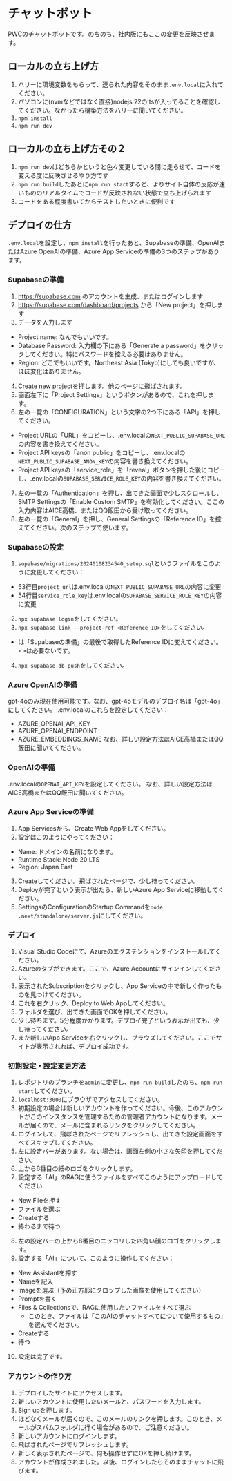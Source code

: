 # チャットボット
PWCのチャットボットです。のちのち、社内版にもここの変更を反映させます。

## ローカルの立ち上げ方
1. ハリーに環境変数をもらって、送られた内容をそのまま`.env.local`に入れてください。
2. パソコンに(nvmなどではなく直接)nodejs 22のltsが入ってることを確認してください。なかったら構築方法をハリーに聞いてください。
3. `npm install`
4. `npm run dev`

## ローカルの立ち上げ方その２
1. `npm run dev`はどちらかというと色々変更している間に走らせて、コードを変える度に反映させるやり方です
2. `npm run build`したあとに`npm run start`すると、よりサイト自体の反応が速いもののリアルタイムでコードが反映されない状態で立ち上げられます
3. コードをある程度書いてからテストしたいときに便利です

## デプロイの仕方
`.env.local`を設定し、`npm install`を行ったあと、Supabaseの準備、OpenAIまたはAzure OpenAIの準備、Azure App Serviceの準備の3つのステップがあります。

### Supabaseの準備
1. https://supabase.com のアカウントを生成、またはログインします
2. https://supabase.com/dashboard/projects から「New project」を押します
3. データを入力します
  - Project name: なんでもいいです。
  - Database Password: 入力欄の下にある「Generate a password」をクリックしてください。特にパスワードを控える必要はありません。
  - Region: どこでもいいです。Northeast Asia (Tokyo)にしても良いですが、ほぼ変化はありません。
4. Create new projectを押します。他のページに飛ばされます。
5. 画面左下に「Project Settings」というボタンがあるので、これを押します。
6. 左の一覧の「CONFIGURATION」という文字の2つ下にある「API」を押してください。
  - Project URLの「URL」をコピーし、.env.localの`NEXT_PUBLIC_SUPABASE_URL`の内容を書き換えてください。
  - Project API keysの「anon public」をコピーし、.env.localの`NEXT_PUBLIC_SUPABASE_ANON_KEY`の内容を書き換えてください。
  - Project API keysの「service_role」を「reveal」ボタンを押した後にコピーし、.env.localの`SUPABASE_SERVICE_ROLE_KEY`の内容を書き換えてください。
7. 左の一覧の「Authentication」を押し、出てきた画面で少しスクロールし、SMTP Settingsの「Enable Custom SMTP」を有効化してください。ここの入力内容はAICE高橋、またはQQ飯田から受け取ってください。
8. 左の一覧の「General」を押し、General Settingsの「Reference ID」を控えてください。次のステップで使います。

### Supabaseの設定
1. `supabase/migrations/20240108234540_setup.sql`というファイルをこのように変更してください：
  - 53行目`project_url`は.env.localの`NEXT_PUBLIC_SUPABASE_URL`の内容に変更
  - 54行目`service_role_key`は.env.localの`SUPABASE_SERVICE_ROLE_KEY`の内容に変更
2. `npx supabase login`をしてください。
3. `npx supabase link --project-ref <Reference ID>`をしてください。
  - <Reference ID>は「Supabaseの準備」の最後で取得したReference IDに変えてください。<>は必要ないです。
4. `npx supabase db push`をしてください。

### Azure OpenAIの準備
gpt-4oのみ現在使用可能です。なお、gpt-4oモデルのデプロイ名は「gpt-4o」にしてください。
.env.localのこれらを設定してください：
- AZURE_OPENAI_API_KEY
- AZURE_OPENAI_ENDPOINT
- AZURE_EMBEDDINGS_NAME
なお、詳しい設定方法はAICE高橋またはQQ飯田に聞いてください。

### OpenAIの準備
.env.localの`OPENAI_API_KEY`を設定してください。
なお、詳しい設定方法はAICE高橋またはQQ飯田に聞いてください。

### Azure App Serviceの準備
1. App Servicesから、Create Web Appをしてください。
2. 設定はこのようにやってください：
  - Name: ドメインの名前になります。
  - Runtime Stack: Node 20 LTS
  - Region: Japan East
3. Createしてください。飛ばされたページで、少し待ってください。
4. Deployが完了という表示が出たら、新しいAzure App Serviceに移動してください。
5. SettingsのConfigurationのStartup Commandを`node .next/standalone/server.js`にしてください。

### デプロイ
1. Visual Studio Codeにて、Azureのエクステンションをインストールしてください。
2. Azureのタブができます。ここで、Azure Accountにサインインしてください。
3. 表示されたSubscriptionをクリックし、App Serviceの中で新しく作ったものを見つけてください。
4. これを右クリック、Deploy to Web Appしてください。
5. フォルダを選び、出てきた画面でOKを押してください。
6. 少し待ちます。5分程度かかります。デプロイ完了という表示が出ても、少し待ってください。
7. また新しいApp Serviceを右クリックし、ブラウズしてください。ここでサイトが表示されれば、デプロイ成功です。

### 初期設定・設定変更方法
1. レポジトリのブランチを`admin`に変更し、`npm run build`したのち、`npm run start`してください。
2. `localhost:3000`にブラウザでアクセスしてください。
3. 初期設定の場合は新しいアカウントを作ってください。今後、このアカウントがこのインスタンスを管理するための管理者アカウントになります。メールが届くので、メールに含まれるリンクをクリックしてください。
4. ログインして、飛ばされたページでリフレッシュし、出てきた設定画面をすべてスキップしてください。
5. 左に設定バーがあります。ない場合は、画面左側の小さな矢印を押してください。
6. 上から6番目の紙のロゴをクリックします。
7. 設定する「AI」のRAGに使うファイルをすべてこのようにアップロードしてください:
  - New Fileを押す
  - ファイルを選ぶ
  - Createする
  - 終わるまで待つ
8. 左の設定バーの上から8番目のニッコリした四角い顔のロゴをクリックします。
9. 設定する「AI」について、このように操作してください：
  - New Assistantを押す
  - Nameを記入
  - Imageを選ぶ（予め正方形にクロップした画像を使用してください）
  - Promptを書く
  - Files & Collectionsで、RAGに使用したいファイルをすべて選ぶ
    - このとき、ファイルは「このAIのチャットすべてについて使用するもの」を選んでください。
  - Createする
  - 待つ
10. 設定は完了です。

### アカウントの作り方
1. デプロイしたサイトにアクセスします。
2. 新しいアカウントに使用したいメールと、パスワードを入力します。
3. Sign upを押します。
4. ほどなくメールが届くので、このメールのリンクを押します。このとき、メールがスパムフォルダに行く場合があるので、ご注意ください。
5. 新しいアカウントにログインします。
6. 飛ばされたページでリフレッシュします。
7. 新しく表示されたページで、何も操作せずにOKを押し続けます。
8. アカウントが作成されました。以後、ログインしたらそのままチャットに飛びます。